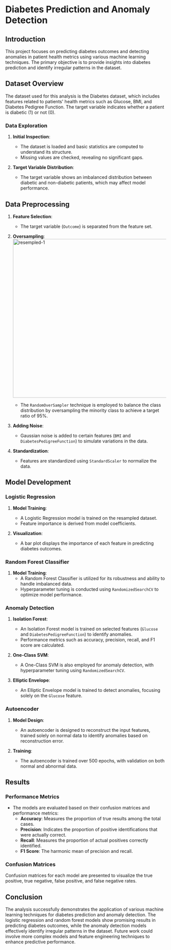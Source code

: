 # Diabetes Prediction and Anomaly Detection

## Introduction

This project focuses on predicting diabetes outcomes and detecting anomalies in patient health metrics using various machine learning techniques. The primary objective is to provide insights into diabetes prediction and identify irregular patterns in the dataset.

## Dataset Overview

The dataset used for this analysis is the Diabetes dataset, which includes features related to patients' health metrics such as Glucose, BMI, and Diabetes Pedigree Function. The target variable indicates whether a patient is diabetic (1) or not (0).

### Data Exploration

1. **Initial Inspection**:
   - The dataset is loaded and basic statistics are computed to understand its structure.
   - Missing values are checked, revealing no significant gaps.

2. **Target Variable Distribution**:
   - The target variable shows an imbalanced distribution between diabetic and non-diabetic patients, which may affect model performance.

## Data Preprocessing

1. **Feature Selection**:
   - The target variable (`Outcome`) is separated from the feature set.

2. **Oversampling**:
   <img width="497" alt="resempled-1" src="https://github.com/user-attachments/assets/c91c6ec5-e96e-4d4b-a7fd-83e20d8c3307">
   - The `RandomOverSampler` technique is employed to balance the class distribution by oversampling the minority class to achieve a target ratio of 95%.

4. **Adding Noise**:
   - Gaussian noise is added to certain features (`BMI` and `DiabetesPedigreeFunction`) to simulate variations in the data.

5. **Standardization**:
   - Features are standardized using `StandardScaler` to normalize the data.

## Model Development

### Logistic Regression

1. **Model Training**:
   - A Logistic Regression model is trained on the resampled dataset.
   - Feature importance is derived from model coefficients.

2. **Visualization**:
   - A bar plot displays the importance of each feature in predicting diabetes outcomes.

### Random Forest Classifier

1. **Model Training**:
   - A Random Forest Classifier is utilized for its robustness and ability to handle imbalanced data.
   - Hyperparameter tuning is conducted using `RandomizedSearchCV` to optimize model performance.

### Anomaly Detection

1. **Isolation Forest**:
   - An Isolation Forest model is trained on selected features (`Glucose` and `DiabetesPedigreeFunction`) to identify anomalies.
   - Performance metrics such as accuracy, precision, recall, and F1 score are calculated.

2. **One-Class SVM**:
   - A One-Class SVM is also employed for anomaly detection, with hyperparameter tuning using `RandomizedSearchCV`.

3. **Elliptic Envelope**:
   - An Elliptic Envelope model is trained to detect anomalies, focusing solely on the `Glucose` feature.

### Autoencoder

1. **Model Design**:
   - An autoencoder is designed to reconstruct the input features, trained solely on normal data to identify anomalies based on reconstruction error.

2. **Training**:
   - The autoencoder is trained over 500 epochs, with validation on both normal and abnormal data.

## Results

### Performance Metrics

- The models are evaluated based on their confusion matrices and performance metrics:
  - **Accuracy**: Measures the proportion of true results among the total cases.
  - **Precision**: Indicates the proportion of positive identifications that were actually correct.
  - **Recall**: Measures the proportion of actual positives correctly identified.
  - **F1 Score**: The harmonic mean of precision and recall.

### Confusion Matrices

Confusion matrices for each model are presented to visualize the true positive, true negative, false positive, and false negative rates.

## Conclusion

The analysis successfully demonstrates the application of various machine learning techniques for diabetes prediction and anomaly detection. The logistic regression and random forest models show promising results in predicting diabetes outcomes, while the anomaly detection models effectively identify irregular patterns in the dataset. Future work could involve more complex models and feature engineering techniques to enhance predictive performance.

